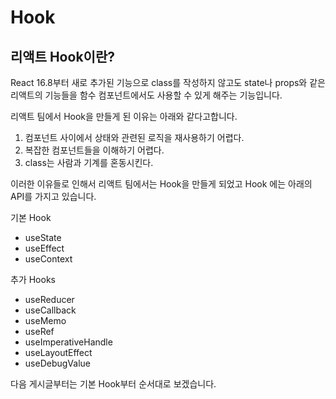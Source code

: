 # Hook

## 리액트 Hook이란?

React 16.8부터 새로 추가된 기능으로 class를 작성하지 않고도 state나 props와 같은 리액트의 기능들을 함수 컴포넌트에서도 사용할 수 있게 해주는 기능입니다.

리액트 팀에서 Hook을 만들게 된 이유는 아래와 같다고합니다.

1. 컴포넌트 사이에서 상태와 관련된 로직을 재사용하기 어렵다.
2. 복잡한 컴포넌트들을 이해하기 어렵다.
3. class는 사람과 기계를 혼동시킨다.

이러한 이유들로 인해서 리액트 팀에서는 Hook을 만들게 되었고 Hook 에는 아래의 API를 가지고 있습니다.

기본 Hook  
  - useState  
  - useEffect  
  - useContext  
  
추가 Hooks  
  - useReducer  
  - useCallback  
  - useMemo  
  - useRef  
  - useImperativeHandle  
  - useLayoutEffect  
  - useDebugValue

다음 게시글부터는 기본 Hook부터 순서대로 보겠습니다.

